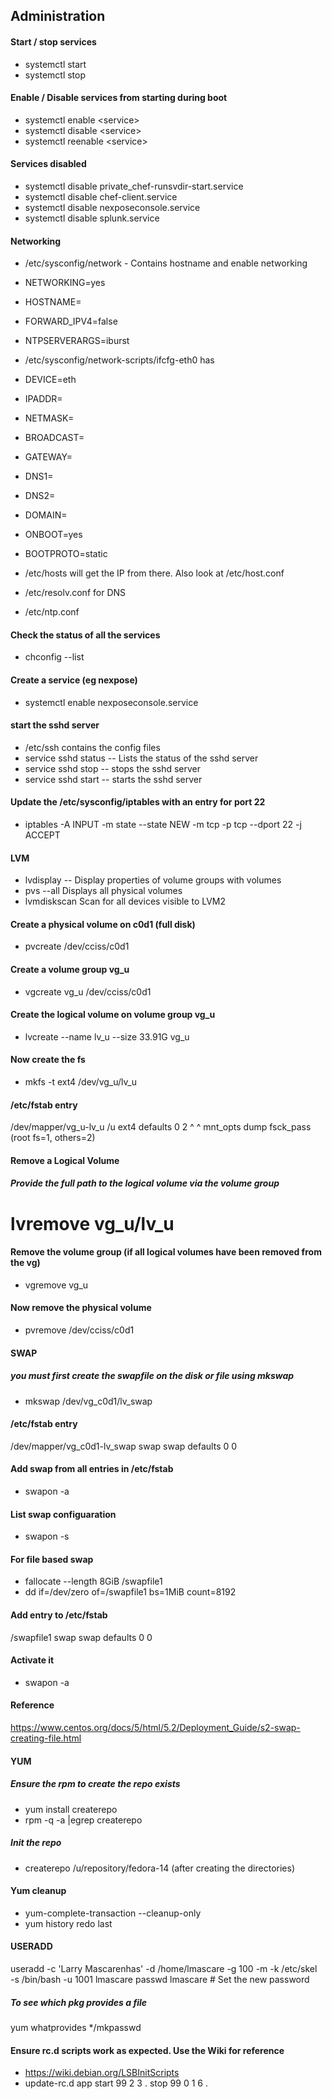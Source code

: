 ## Administration

#### Start / stop services
* systemctl start <service>
* systemctl stop <service>

#### Enable / Disable services from starting during boot
* systemctl enable \<service\>
* systemctl disable \<service\>
* systemctl reenable \<service\>

#### Services disabled
* systemctl disable private_chef-runsvdir-start.service
* systemctl disable chef-client.service
* systemctl disable nexposeconsole.service
* systemctl disable splunk.service


#### Networking

* /etc/sysconfig/network  - Contains hostname and enable networking
* NETWORKING=yes
* HOSTNAME=
* FORWARD_IPV4=false
* NTPSERVERARGS=iburst

* /etc/sysconfig/network-scripts/ifcfg-eth0 has
* DEVICE=eth
* IPADDR=
* NETMASK=
* BROADCAST=
* GATEWAY=
* DNS1=
* DNS2=
* DOMAIN=
* ONBOOT=yes
* BOOTPROTO=static

* /etc/hosts will get the IP from there. Also look at /etc/host.conf

* /etc/resolv.conf for DNS
 
* /etc/ntp.conf

#### Check the status of all the services
* chconfig --list

#### Create a service (eg nexpose)
* systemctl enable nexposeconsole.service

#### start the sshd server
* /etc/ssh contains the config files
* service sshd status   -- Lists the status of the sshd server
* service sshd stop     -- stops the sshd server
* service sshd start    -- starts the sshd server


#### Update the /etc/sysconfig/iptables with an entry for port 22
* iptables -A INPUT -m state --state NEW -m tcp -p tcp --dport 22 -j ACCEPT

#### LVM
* lvdisplay -- Display properties of volume groups with volumes
* pvs --all 	Displays all physical volumes
* lvmdiskscan  Scan for all devices visible to LVM2

#### Create a physical volume on c0d1 (full disk)
* pvcreate /dev/cciss/c0d1

#### Create a volume group vg_u
* vgcreate vg_u /dev/cciss/c0d1

#### Create the logical volume on volume group vg_u
* lvcreate --name lv_u --size 33.91G vg_u

#### Now create the fs
* mkfs -t ext4 /dev/vg_u/lv_u

#### /etc/fstab entry 
 /dev/mapper/vg_u-lv_u   /u                      ext4    defaults        0     2
                                                                         ^     ^
                                                         mnt_opts        dump  fsck_pass (root fs=1, others=2)

#### Remove a Logical Volume
##### Provide the full path to the logical volume via the volume group
# lvremove vg_u/lv_u	

#### Remove the volume group (if all logical volumes have been removed from the vg)
* vgremove vg_u

#### Now remove the physical volume
* pvremove /dev/cciss/c0d1



#### SWAP
##### you must first create the swapfile on the disk or file using mkswap
* mkswap /dev/vg_c0d1/lv_swap

#### /etc/fstab entry
 /dev/mapper/vg_c0d1-lv_swap 	swap                    swap    defaults        0 0

#### Add swap from all entries in /etc/fstab
* swapon -a

#### List swap configuaration
* swapon -s

#### For file based swap
* fallocate --length 8GiB /swapfile1
* dd if=/dev/zero of=/swapfile1 bs=1MiB count=8192

#### Add entry to /etc/fstab
 /swapfile1 swap swap defaults 0 0

#### Activate it
* swapon -a

#### Reference 
https://www.centos.org/docs/5/html/5.2/Deployment_Guide/s2-swap-creating-file.html

#### YUM
##### Ensure the rpm to create the repo exists
* yum install createrepo
* rpm -q -a |egrep createrepo

##### Init the repo
* createrepo /u/repository/fedora-14 (after creating the directories)

#### Yum cleanup
* yum-complete-transaction --cleanup-only
* yum history redo last

#### USERADD
useradd -c 'Larry Mascarenhas' -d /home/lmascare -g 100 -m -k /etc/skel \
-s /bin/bash -u 1001 lmascare
passwd lmascare # Set the new password

##### To see which pkg provides a file
yum whatprovides */mkpasswd

#### Ensure rc.d scripts work as expected. Use the Wiki for reference
* https://wiki.debian.org/LSBInitScripts  
* update-rc.d app start 99 2 3 . stop 99 0 1 6 .
